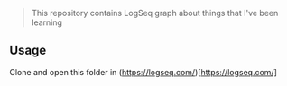 > This repository contains LogSeq graph about things that I've been learning

## Usage

Clone and open this folder in (https://logseq.com/)[https://logseq.com/]